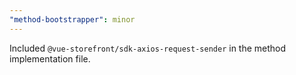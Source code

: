 ```yaml
---
"method-bootstrapper": minor
---
```


Included `@vue-storefront/sdk-axios-request-sender` in the method implementation file.
